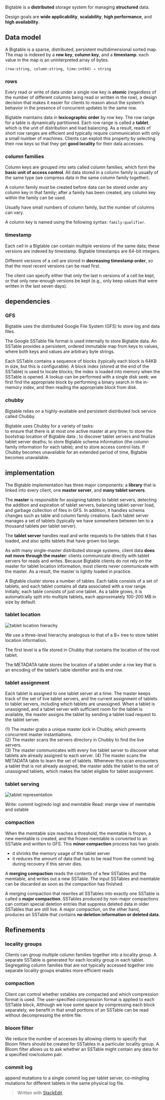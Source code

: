 
Bigtable is a **distributed** storage system for managing **structured** data.

Design goals are **wide applicability**, **scalability**, **high performance**,
and **high availability**.

## Data model

A Bigtable is a sparse, distributed, persistent multidimensional
sorted map. The map is indexed by a **row key**, **column key**, and
a **timestamp**. each value in the map
is an uninterpreted array of bytes.

```
(row:string, column:string, time:int64) → string
```

### rows

Every read or write of data under a single row key is **atomic** (regardless of
the number of different columns being read or written in the row), a design
decision that makes it easier for clients to reason about the system’s behavior
in the presence of concurrent
updates to the same row.

Bigtable maintains data in **lexicographic order** by row
key. The row range for a table is dynamically partitioned.
Each row range is called a **tablet**, which is the unit of distribution
and load balancing. As a result, reads of short
row ranges are efficient and typically require communication
with only a small number of machines. Clients
can exploit this property by selecting their row keys so
that they get **good locality** for their data accesses.

### column families

Column keys are grouped into sets called column families,
which form the **basic unit of access control**. All data
stored in a column family is usually of the same type (we
compress data in the same column family together).

A column family must be created before data can be stored
under any column key in that family; after a family has
been created, any column key within the family can be
used.

Usually have small numbers of column family, but the number of columns can vary.

A column key is named using the following syntax: ```family:qualifier```.

### timestamp

Each cell in a Bigtable can contain multiple versions of
the same data; these versions are indexed by timestamp.
Bigtable timestamps are 64-bit integers.

Different versions of a cell are stored in **decreasing timestamp order**,
so that the most recent versions can be read first.

The client can specify either that only the last n versions
of a cell be kept, or that only new-enough versions be
kept (e.g., only keep values that were written in the last
seven days).

## dependencies

### GFS

Bigtable uses the distributed Google File System (GFS) to store log and data
files.   

The Google SSTable file format is used internally to store Bigtable data. An
SSTable provides a persistent, ordered immutable map from keys to values, where
both keys and values are arbitrary byte strings.

Each SSTable contains a sequence of blocks (typically each block is 64KB in
size, but this is configurable). A block index (stored at the end of the
SSTable) is used to locate blocks; the index is loaded
into memory when the SSTable is opened. A lookup can be performed with a single
disk seek: we first find the appropriate block by performing a binary search in
the in-memory index, and then reading the appropriate block from disk.

### chubby

Bigtable relies on a highly-available and persistent
distributed lock service called Chubby.

Bigtable uses Chubby for a variety of tasks:    
to ensure that there is at most one active master at any time; to
store the bootstrap location of Bigtable data ; to discover tablet servers and
finalize tablet server deaths; to store Bigtable schema
information (the column family information for each table);
and to store access control lists. If Chubby becomes
unavailable for an extended period of time, Bigtable becomes
unavailable. 

## implementation 

The Bigtable implementation has three major components:
a **library** that is linked into every client, one **master server**, and
**many tablet servers**.

The **master** is responsible for assigning tablets to tablet servers, detecting
the addition and expiration of tablet servers, balancing tablet-server load, and
garbage collection of files in GFS. In addition, it handles schema changes such
as table and column family creations. Each tablet server manages a set of
tablets (typically we have somewhere between ten to a thousand tablets per
tablet server). 

The **tablet server** handles read and write requests to the tablets that it has
loaded, and also splits tablets that have grown too large.

As with many single-master distributed storage systems, client data **does not
move through the master**: clients communicate directly with tablet servers for
reads and writes. Because Bigtable clients do not rely on the master for tablet
location information, most clients
never communicate with the master. As a result, the master
is lightly loaded in practice.

A Bigtable cluster stores a number of tables. Each table consists of a set of
tablets, and each tablet contains all data associated with a row range.
Initially, each table consists of just one tablet. As a table grows, it is
automatically split into multiple tablets, each approximately 100-200 MB in size
by default.

### tablet location

![tablet location hierachy](tablet_location_hierarchy.png)

We use a three-level hierarchy analogous to that of a B+ tree to store tablet
location information.

The first level is a file stored in Chubby that contains the location of the
root tablet. 

The METADATA table stores the location of a tablet under a row key that is an
encoding of the tablet’s table identifier and its end row.

### tablet assignment 

Each tablet is assigned to one tablet server at a time. The master keeps track
of the set of live tablet servers, and the current assignment of tablets to
tablet servers, including
which tablets are unassigned. When a tablet is unassigned, and a tablet server
with sufficient room for the tablet is available, the master assigns the tablet
by sending a tablet load request to the tablet server.

(1) The master grabs a unique master lock in Chubby, which prevents concurrent
master instantiations.   
(2) The master scans the servers directory in Chubby to find the live servers.  
(3) The master communicates with every live tablet server to discover what
tablets are already assigned to each server. 
(4) The master scans the METADATA table to learn the set of tablets. Whenever
this scan encounters a tablet that is not already assigned, the master adds the
tablet to the set of unassigned tablets, which makes the tablet eligible for
tablet assignment.

### tablet serving  
![tablet representation](tablet_representation.png)

Write: commit log(redo log) and memtable
Read: merge view of memtable and sstable

### compaction
When the memtable size reaches a threshold, the memtable is frozen, a new
memtable is created, and the frozen memtable is converted to an SSTable and
written to GFS. 
This **minor compaction** process has two goals:

+   it shrinks the memory usage of the tablet server
+   it reduces the amount of data that has to be read from the commit log during
recovery if this server dies.

A **merging compaction** reads the contents of a few SSTables and the memtable,
and writes out a new SSTable. The input SSTables and memtable can be discarded
as soon as the compaction has finished.

A merging compaction that rewrites all SSTables into exactly one SSTable is
called a **major compaction**. SSTables produced by non-major compactions can
contain special deletion entries that suppress deleted data in older SSTables
that are still live. A major compaction,
on the other hand, produces an SSTable that contains **no deletion information
or deleted data**.

## Refinements
### locality groups
Clients can group multiple column families together into a locality group.
A separate SSTable is generated for each locality group in each tablet.
Segregating column families that are not typically accessed together into
separate locality groups enables more efficient reads

### compaction
Client can control whether sstables are compacted and which compression format
is used. The user-specified compression
format is applied to each SSTable block, Although we lose some space by
compressing each block separately, we benefit in that small portions of an
SSTable can be read without decompressing
the entire file. 

### bloom filter
We reduce the number of accesses by allowing clients to specify that Bloom
filters should be created for SSTables in a particular
locality group. A Bloom filter allows us to ask whether an SSTable might contain
any data for a specified row/column pair.

### commit log
append mutations to a single commit log per tablet server, co-mingling mutations
for different tablets in the same physical log
file.
> Written with [StackEdit](https://stackedit.io/).

